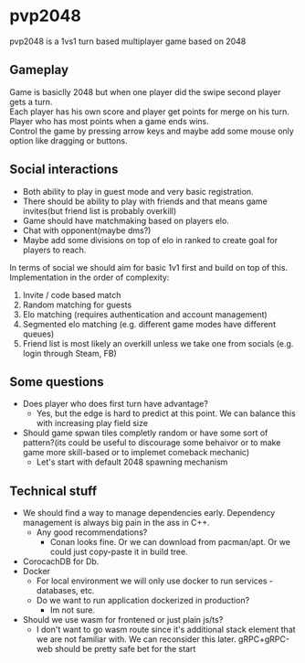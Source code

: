 # pvp2048
pvp2048 is a 1vs1 turn based multiplayer game based on 2048

## Gameplay
Game is basiclly 2048 but when one player did the swipe second player gets a turn.  
Each player has his own score and player get points for merge on his turn.  
Player who has most points when a game ends wins.  
Control the game by pressing arrow keys and maybe add some mouse only option like dragging or buttons.  

## Social interactions
- Both ability to play in guest mode and very basic registration.  
- There should be ability to play with friends and that means game invites(but friend list is probably overkill)  
- Game should have matchmaking based on players elo.  
- Chat with opponent(maybe dms?)
- Maybe add some divisions on top of elo in ranked to create goal for players to reach. 

In terms of social we should aim for basic 1v1 first and build on top of this. Implementation in the order of complexity:
1. Invite / code based match
2. Random matching for guests
3. Elo matching (requires authentication and account management)
4. Segmented elo matching (e.g. different game modes have different queues)
5. Friend list is most likely an overkill unless we take one from socials (e.g. login through Steam, FB)

## Some questions
- Does player who does first turn have advantage?
  - Yes, but the edge is hard to predict at this point. We can balance this with increasing play field size
- Should game spwan tiles completly random or have some sort of pattern?(its could be useful to discourage some behaivor or to make game more skill-based or to implemet comeback mechanic)
  - Let's start with default 2048 spawning mechanism

## Technical stuff
- We should find a way to manage dependencies early. Dependency management is always big pain in the ass in C++.
  - Any good recommendations?
    - Conan looks fine. Or we can download from pacman/apt. Or we could just copy-paste it in build tree.
- CorocachDB for Db.
- Docker
  - For local environment we will only use docker to run services - databases, etc.
  - Do we want to run application dockerized in production?
    - Im not sure.
- Should we use wasm for frontened or just plain js/ts?
  - I don't want to go wasm route since it's additional stack element that we are not familiar with. We can reconsider this later. gRPC+gRPC-web should be pretty safe bet for the start
